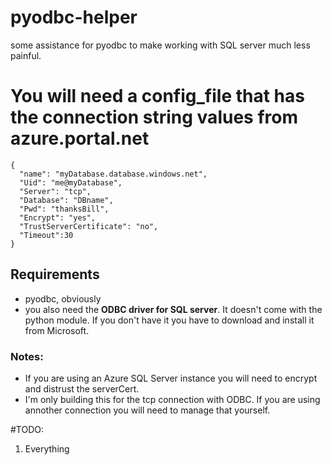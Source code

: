 # pyodbc-helper
some assistance for pyodbc to make working with SQL server much less painful.

# You will need a config_file that has the connection string values from azure.portal.net

`{` <br>
`  "name": "myDatabase.database.windows.net",`<br>
`  "Uid": "me@myDatabase",`<br>
`  "Server": "tcp",`<br>
`  "Database": "DBname",`<br>
`  "Pwd": "thanksBill",`<br>
`  "Encrypt": "yes",`<br>
`  "TrustServerCertificate": "no",`<br>
`  "Timeout":30`<br>
`}`<br>

## Requirements
* pyodbc, obviously
* you also need the **ODBC driver for SQL server**. It doesn't come with the python module. If you don't have it you have to download and install it from Microsoft.
### Notes:
* If you are using an Azure SQL Server instance you will need to encrypt and distrust the serverCert. 
* I'm only building this for the tcp connection with ODBC. If you are using annother connection you will need to manage that yourself. 

#TODO:
1) Everything